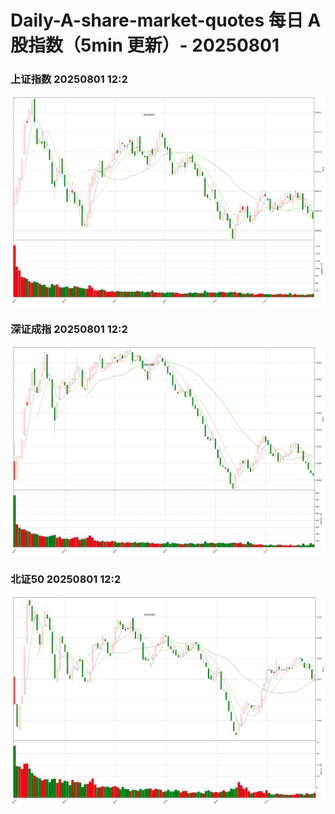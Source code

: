 
# Daily-A-share-market-quotes 每日 A 股指数（5min 更新）- 20250801

### 上证指数 20250801 12:2
![](./fig/2025/8/20250801-sh000001.png)

### 深证成指 20250801 12:2
![](./fig/2025/8/20250801-sz399001.png)

### 北证50 20250801 12:2
![](./fig/2025/8/20250801-bj899050.png)
